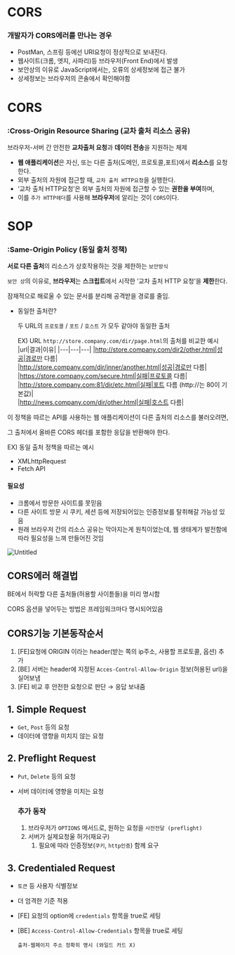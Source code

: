 # CORS

### 개발자가 CORS에러를 만나는 경우

- PostMan, 스프링 등에선 URI요청이 정상적으로 보내진다.
- 웹사이트(크롬, 엣지, 사파리)등 브라우저(Front End)에서 발생
- 보안상의 이유로 JavaScript에서는, 오류의 상세정보에 접근 불가
- 상세정보는 브라우저의 콘솔에서 확인해야함

# CORS

### :Cross-Origin Resource Sharing (교차 출처 리소스 공유)

브라우저-서버 간 안전한 **교차출처 요청**과 **데이터 전송**을 지원하는 체제

- **웹 애플리케이션**은 자신, 또는 다른 출처(도메인, 프로토콜,포트)에서 **리소스**를 요청한다.
- 외부 출처의 자원에 접근할 때, `교차 출처 HTTP요청`을 실행한다.
- ‘교차 출처 HTTP요청’은 외부 출처의 자원에 접근할 수 있는 **권한을 부여**하며,
- 이를 `추가 HTTP헤더`를 사용해 **브라우저**에 알리는 것이 `CORS`이다.

# SOP

### :Same-Origin Policy (동일 출처 정책)

 **서로 다른 출처**의 리소스가 상호작용하는 것을 제한하는 `보안방식`

`보안 상`의 이유로, **브라우저**는 **스크립트**에서 시작한 ‘교차 출처 HTTP 요청’을 **제한**한다.  

 잠재적으로 해로울 수 있는 문서를 분리해 공격받을 경로를 줄임.

- 동일한 출처란?
    
    두 URL의 `프로토콜` / `포트` / `호스트` 가 모두 같아야 동일한 출처
    
    EX) URL `http://store.company.com/dir/page.html`의 출처를 비교한 예시
    |url|결과|이유|
    |---|---|---|
    |http://store.company.com/dir2/other.html|성공|경로만 다름|   
    |http://store.company.com/dir/inner/another.html|성공|경로만 다름|   
    |https://store.company.com/secure.html|실패|프로토콜 다름|   
    |http://store.company.com:81/dir/etc.html|실패|포트 다름 (http://는 80이 기본값)|   
    |http://news.company.com/dir/other.html|실패|호스트 다름|   
    

이 정책을 따르는 API를 사용하는 웹 애플리케이션이 다른 출처의 리소스를 불러오려면, 

그 출처에서 올바른 CORS 헤더를 포함한 응답을 반환해야 한다. 

EX) 동일 출처 정책을 따르는 예시

- XMLhttpRequest
- Fetch API   

#### 필요성

- 크롬에서 방문한 사이트를 못믿음
- 다른 사이트 방문 시 쿠키, 세션 등에 저장되어있는 인증정보를 탈취해갈 가능성 있음
- 원래 브라우저 간의 리소스 공유는 막아지는게 원칙이었는데, 웹 생태계가 발전함에 따라 필요성을 느껴 만들어진 것임

![Untitled](https://user-images.githubusercontent.com/67628725/177526301-6c3c2922-505e-46d9-b98f-60aeb387c026.png)



## CORS에러 해결법

BE에서 허락할 다른 출처들(허용할 사이튿들)을 미리 명시함 

CORS 옵션을 넣어두는 방법은 프레임워크마다 명시되어있음 

## CORS기능 기본동작순서

1. [FE]요청에 ORIGIN 이라는 header(받는 쪽의 ip주소, 사용할 프로토콜, 옵션) 추가
2. [BE] 서버는 header에 지정된 `Acces-Control-Allow-Origin` 정보(허용된 url)을 실어보냄 
3. [FE] 비교 후 안전한 요청으로 판단 → 응답 보내줌 

## 1. Simple Request

- `Get`, `Post` 등의 요청
- 데이터에 영향을 미치지 않는 요청

## 2. Preflight Request

- `Put`, `Delete` 등의 요청
- 서버 데이터에 영향을 미치는 요청
    
    ### 추가 동작
    
    1. 브라우저가 `OPTIONS` 메서드로, 원하는 요청을 `사전전달 (preflight)`
    2. 서버가 실제요청울 허가(재요구) 
        1. 필요에 따라 인증정보(`쿠키`, `http인증`) 함께 요구 

## 3. Credentialed Request

- `토큰` 등 사용자 식별정보
- 더 엄격한 기준 적용
- [FE]  요청의 option에 `credentials` 항목을 true로 세팅
- [BE]  `Access-Control-Allow-Credentials` 항목을 true로 세팅
    
      출처-웹페이지 주소 정확히 명시 (와일드 카드 X)
